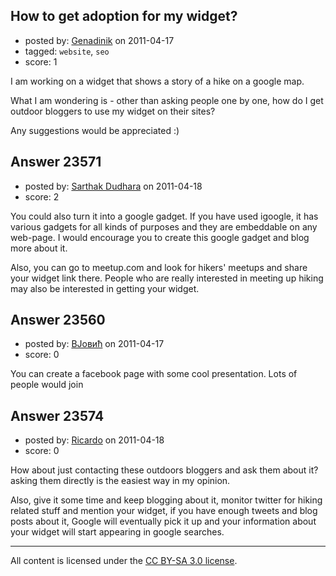 ## How to get adoption for my widget?

- posted by: [Genadinik](https://stackexchange.com/users/-1/8929-genadinik) on 2011-04-17
- tagged: `website`, `seo`
- score: 1

I am working on a widget that shows a story of a hike on a google map. 

What I am wondering is - other than asking people one by one, how do I get outdoor bloggers to use my widget on their sites?

Any suggestions would be appreciated :)



## Answer 23571

- posted by: [Sarthak Dudhara](https://stackexchange.com/users/-1/9165-sarthak-dudhara) on 2011-04-18
- score: 2

You could also turn it into a google gadget. If you have used igoogle, it has various gadgets for all kinds of purposes and they are embeddable on any web-page. I would encourage you to create this google gadget and blog more about it. 

Also, you can go to meetup.com and look for hikers' meetups and share your widget link there. People who are really interested in meeting up hiking may also be interested in getting your widget. 




## Answer 23560

- posted by: [BЈовић](https://stackexchange.com/users/-1/8642-b) on 2011-04-17
- score: 0

You can create a facebook page with some cool presentation. Lots of people would join


## Answer 23574

- posted by: [Ricardo](https://stackexchange.com/users/-1/42-ricardo) on 2011-04-18
- score: 0

How about just contacting these outdoors bloggers and ask them about it? asking them directly is the easiest way in my opinion. 

Also, give it some time and keep blogging about it, monitor twitter for hiking related stuff and mention your widget, if you have enough tweets and blog posts about it, Google will eventually pick it up and your information about your widget will start appearing in google searches.



---

All content is licensed under the [CC BY-SA 3.0 license](https://creativecommons.org/licenses/by-sa/3.0/).
